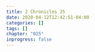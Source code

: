 ```yaml
---
title: 2 Chronicles 25
date: 2020-04-12T12:42:51-04:00
categories: []
tags: []
chapter: "025"
inprogress: false
---
```


